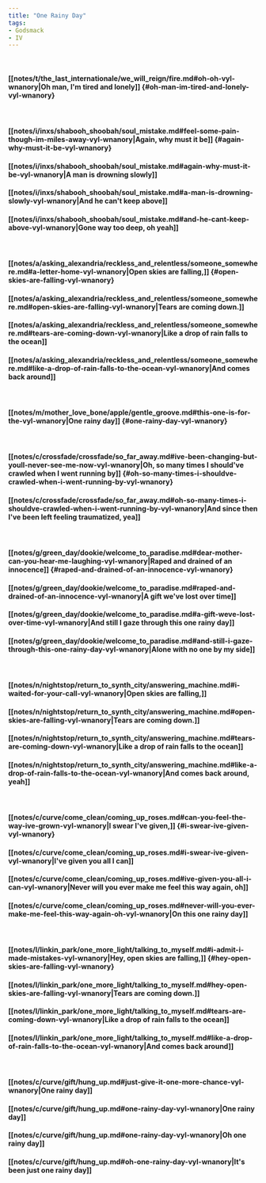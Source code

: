```yaml
---
title: "One Rainy Day"
tags:
- Godsmack
- IV
---
```

&nbsp;
#### [[notes/t/the_last_internationale/we_will_reign/fire.md#oh-oh-vyl-wnanory|Oh man, I'm tired and lonely]] {#oh-man-im-tired-and-lonely-vyl-wnanory}
&nbsp;
#### [[notes/i/inxs/shabooh_shoobah/soul_mistake.md#feel-some-pain-though-im-miles-away-vyl-wnanory|Again, why must it be]] {#again-why-must-it-be-vyl-wnanory}
#### [[notes/i/inxs/shabooh_shoobah/soul_mistake.md#again-why-must-it-be-vyl-wnanory|A man is drowning slowly]]
#### [[notes/i/inxs/shabooh_shoobah/soul_mistake.md#a-man-is-drowning-slowly-vyl-wnanory|And he can't keep above]]
#### [[notes/i/inxs/shabooh_shoobah/soul_mistake.md#and-he-cant-keep-above-vyl-wnanory|Gone way too deep, oh yeah]]
&nbsp;
#### [[notes/a/asking_alexandria/reckless_and_relentless/someone_somewhere.md#a-letter-home-vyl-wnanory|Open skies are falling,]] {#open-skies-are-falling-vyl-wnanory}
#### [[notes/a/asking_alexandria/reckless_and_relentless/someone_somewhere.md#open-skies-are-falling-vyl-wnanory|Tears are coming down.]]
#### [[notes/a/asking_alexandria/reckless_and_relentless/someone_somewhere.md#tears-are-coming-down-vyl-wnanory|Like a drop of rain falls to the ocean]]
#### [[notes/a/asking_alexandria/reckless_and_relentless/someone_somewhere.md#like-a-drop-of-rain-falls-to-the-ocean-vyl-wnanory|And comes back around]]
&nbsp;
#### [[notes/m/mother_love_bone/apple/gentle_groove.md#this-one-is-for-the-vyl-wnanory|One rainy day]] {#one-rainy-day-vyl-wnanory}
&nbsp;
#### [[notes/c/crossfade/crossfade/so_far_away.md#ive-been-changing-but-youll-never-see-me-now-vyl-wnanory|Oh, so many times I should've crawled when I went running by]] {#oh-so-many-times-i-shouldve-crawled-when-i-went-running-by-vyl-wnanory}
#### [[notes/c/crossfade/crossfade/so_far_away.md#oh-so-many-times-i-shouldve-crawled-when-i-went-running-by-vyl-wnanory|And since then I've been left feeling traumatized, yea]]
&nbsp;
#### [[notes/g/green_day/dookie/welcome_to_paradise.md#dear-mother-can-you-hear-me-laughing-vyl-wnanory|Raped and drained of an innocence]] {#raped-and-drained-of-an-innocence-vyl-wnanory}
#### [[notes/g/green_day/dookie/welcome_to_paradise.md#raped-and-drained-of-an-innocence-vyl-wnanory|A gift we've lost over time]]
#### [[notes/g/green_day/dookie/welcome_to_paradise.md#a-gift-weve-lost-over-time-vyl-wnanory|And still I gaze through this one rainy day]]
#### [[notes/g/green_day/dookie/welcome_to_paradise.md#and-still-i-gaze-through-this-one-rainy-day-vyl-wnanory|Alone with no one by my side]]
&nbsp;
#### [[notes/n/nightstop/return_to_synth_city/answering_machine.md#i-waited-for-your-call-vyl-wnanory|Open skies are falling,]]
#### [[notes/n/nightstop/return_to_synth_city/answering_machine.md#open-skies-are-falling-vyl-wnanory|Tears are coming down.]]
#### [[notes/n/nightstop/return_to_synth_city/answering_machine.md#tears-are-coming-down-vyl-wnanory|Like a drop of rain falls to the ocean]]
#### [[notes/n/nightstop/return_to_synth_city/answering_machine.md#like-a-drop-of-rain-falls-to-the-ocean-vyl-wnanory|And comes back around, yeah]]
&nbsp;
#### [[notes/c/curve/come_clean/coming_up_roses.md#can-you-feel-the-way-ive-grown-vyl-wnanory|I swear I've given,]] {#i-swear-ive-given-vyl-wnanory}
#### [[notes/c/curve/come_clean/coming_up_roses.md#i-swear-ive-given-vyl-wnanory|I've given you all I can]]
#### [[notes/c/curve/come_clean/coming_up_roses.md#ive-given-you-all-i-can-vyl-wnanory|Never will you ever make me feel this way again, oh]]
#### [[notes/c/curve/come_clean/coming_up_roses.md#never-will-you-ever-make-me-feel-this-way-again-oh-vyl-wnanory|On this one rainy day]]
&nbsp;
#### [[notes/l/linkin_park/one_more_light/talking_to_myself.md#i-admit-i-made-mistakes-vyl-wnanory|Hey, open skies are falling,]] {#hey-open-skies-are-falling-vyl-wnanory}
#### [[notes/l/linkin_park/one_more_light/talking_to_myself.md#hey-open-skies-are-falling-vyl-wnanory|Tears are coming down.]]
#### [[notes/l/linkin_park/one_more_light/talking_to_myself.md#tears-are-coming-down-vyl-wnanory|Like a drop of rain falls to the ocean]]
#### [[notes/l/linkin_park/one_more_light/talking_to_myself.md#like-a-drop-of-rain-falls-to-the-ocean-vyl-wnanory|And comes back around]]
&nbsp;
#### [[notes/c/curve/gift/hung_up.md#just-give-it-one-more-chance-vyl-wnanory|One rainy day]]
#### [[notes/c/curve/gift/hung_up.md#one-rainy-day-vyl-wnanory|One rainy day]]
#### [[notes/c/curve/gift/hung_up.md#one-rainy-day-vyl-wnanory|Oh one rainy day]]
#### [[notes/c/curve/gift/hung_up.md#oh-one-rainy-day-vyl-wnanory|It's been just one rainy day]]
